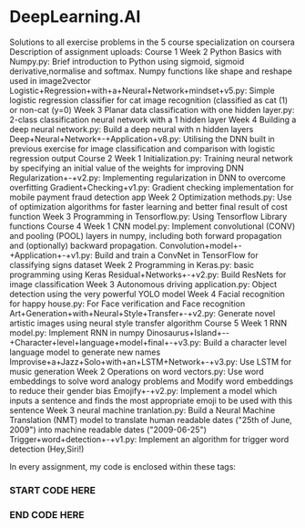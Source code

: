 # DeepLearning.AI
Solutions to all exercise problems in the 5 course specialization on coursera
Description of assignment uploads:
Course 1
Week 2
Python Basics with Numpy.py: Brief introduction to Python using sigmoid, sigmoid derivative,normalise and softmax. Numpy functions like shape and reshape used in image2vector 
Logistic+Regression+with+a+Neural+Network+mindset+v5.py: Simple logistic regression classifier for cat image recognition (classified as cat (1) or non-cat (y=0)
Week 3
Planar data classification with one hidden layer.py: 2-class classification neural network with a 1 hidden layer
Week 4
Building a deep neural network.py: Build a deep neural with n hidden layers 
Deep+Neural+Network+-+Application+v8.py: Utilising the DNN built in previous exercise for image classification and comparison with logistic regression output
Course 2
Week 1
Initialization.py: Training neural network by specifying an initial value of the weights for improving DNN
Regularization+-+v2.py: Implementing regularization in DNN to overcome overfitting
Gradient+Checking+v1.py: Gradient checking implementation for mobile payment fraud detection app
Week 2
Optimization methods.py: Use of optimization algorithms for faster learning and better final result of cost function
Week 3
Programming in Tensorflow.py: Using Tensorflow Library functions
Course 4
Week 1
CNN model.py: Implement convolutional (CONV) and pooling (POOL) layers in numpy, including both forward propagation and (optionally) backward propagation. 
Convolution+model+-+Application+-+v1.py: Build and train a ConvNet in TensorFlow for classifying signs dataset
Week 2
Programming in Keras.py: basic programming using Keras
Residual+Networks+-+v2.py: Build ResNets for image classification
Week 3
Autonomous driving application.py: Object detection using the very powerful YOLO model
Week 4 
Facial recognition for happy house.py: For Face verification and Face recognition 
Art+Generation+with+Neural+Style+Transfer+-+v2.py: Generate novel artistic images using neural style transfer algorithm 
Course 5
Week 1
RNN model.py: Implement RNN in numpy
Dinosaurus+Island+--+Character+level+language+model+final+-+v3.py: Build a character level language model to generate new names
Improvise+a+Jazz+Solo+with+an+LSTM+Network+-+v3.py: Use LSTM for music generation
Week 2
Operations on word vectors.py: Use word embeddings to solve word analogy problems and Modify word embeddings to reduce their gender bias 
Emojify+-+v2.py: Implement a model which inputs a sentence and finds the most appropriate emoji to be used with this sentence
Week 3
neural machine tranlation.py: Build a Neural Machine Translation (NMT) model to translate human readable dates ("25th of June, 2009") into machine readable dates ("2009-06-25")
Trigger+word+detection+-+v1.py: Implement an algorithm for trigger word detection (Hey,Siri!)
  
In every assignment, my code is enclosed within these tags:
### START CODE HERE ###
### END CODE HERE ###
